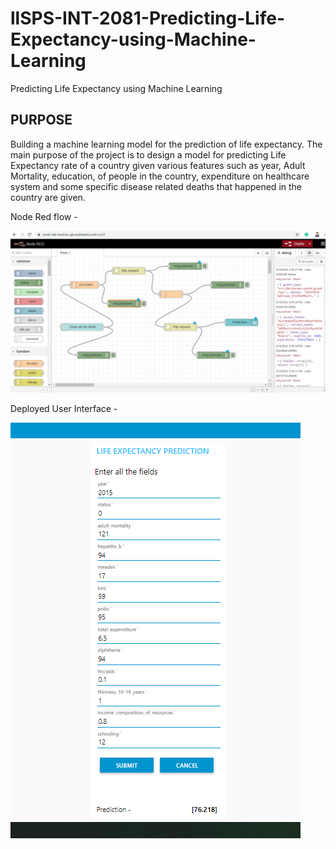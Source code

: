 # llSPS-INT-2081-Predicting-Life-Expectancy-using-Machine-Learning
Predicting Life Expectancy using Machine Learning

##	PURPOSE
Building a machine learning model for the prediction of life expectancy.
The main purpose of the project is to design a model for predicting Life Expectancy rate of a country given various features such as year, Adult Mortality, education, of people in the country, expenditure on healthcare system and some specific disease related deaths that happened in the country are given.



Node Red flow -

![](https://github.com/SmartPracticeschool/llSPS-INT-2081-Predicting-Life-Expectancy-using-Machine-Learning/blob/master/Extra/node-red%20flow.PNG)



Deployed User Interface -

![](https://github.com/SmartPracticeschool/llSPS-INT-2081-Predicting-Life-Expectancy-using-Machine-Learning/blob/master/Extra/webpage%20ui.PNG)
